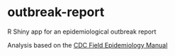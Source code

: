 # outbreak-report
R Shiny app for an epidemiological outbreak report

Analysis based on the [CDC Field Epidemiology Manual](https://www.cdc.gov/eis/field-epi-manual/chapters/analyze-Interpret-Data.html)
